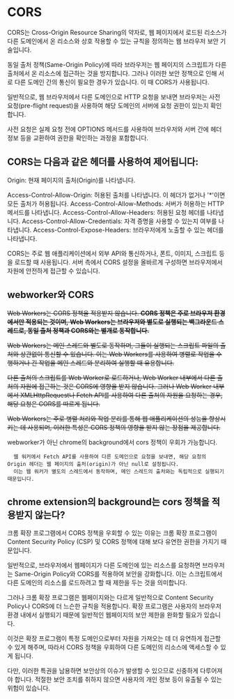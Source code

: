 

#  CORS

CORS는 Cross-Origin Resource Sharing의 약자로, 
웹 페이지에서 로드된 리소스가 다른 도메인에서 온 리소스와 상호 작용할 수 있는 규칙을 정의하는 웹 브라우저 보안 기술입니다. 

동일 출처 정책(Same-Origin Policy)에 따라 브라우저는 웹 페이지의 스크립트가 다른 출처에서 온 리소스에 접근하는 것을 방지합니다. 그러나 이러한 보안 정책으로 인해 서로 다른 도메인 간의 통신이 필요한 경우가 있습니다. 이 때 CORS가 사용됩니다.

일반적으로, 웹 브라우저에서 다른 도메인으로 HTTP 요청을 보내면 브라우저는 사전 요청(pre-flight request)을 사용하여 해당 도메인의 서버에 요청 권한이 있는지 확인합니다. 

사전 요청은 실제 요청 전에 OPTIONS 메서드를 사용하여 브라우저와 서버 간에 헤더 정보 등을 교환하여 권한을 확인하는 과정을 포함합니다.



## CORS는 다음과 같은 헤더를 사용하여 제어됩니다:

Origin: 현재 페이지의 출처(Origin)를 나타냅니다.

Access-Control-Allow-Origin: 허용된 출처를 나타냅니다. 이 헤더가 없거나 '*'이면 모든 출처가 허용됩니다.
Access-Control-Allow-Methods: 서버가 허용하는 HTTP 메서드를 나타냅니다.
Access-Control-Allow-Headers: 허용된 요청 헤더를 나타냅니다.
Access-Control-Allow-Credentials: 자격 증명을 사용할 수 있는지 여부를 나타냅니다.
Access-Control-Expose-Headers: 브라우저에게 노출할 수 있는 헤더를 나타냅니다.

CORS는 주로 웹 애플리케이션에서 외부 API와 통신하거나, 폰트, 이미지, 스크립트 등을 로드할 때 사용됩니다. 
서버 측에서 CORS 설정을 올바르게 구성하면 브라우저에서 자원에 안전하게 접근할 수 있습니다.



## webworker와 CORS

<S>Web Workers는 CORS 정책을 적용받지 않습니다. **CORS 정책은 주로 브라우저 환경에서만 적용되는 것이며,** 
**Web Workers는 브라우저와 별도로 실행되는 백그라운드 스레드로, 동일 출처 정책과 CORS와는 별개로 동작합니다.**

Web Workers는 메인 스레드와 별도로 동작하며, 그들이 실행되는 스크립트 파일의 출처와 상관없이 통신할 수 있습니다. 
이는 Web Workers를 사용하여 병렬로 작업을 수행하거나 긴 작업을 메인 스레드와 분리하여 실행할 때 유용합니다.

다른 출처의 스크립트를 Web Worker로 로드하거나, Web Worker 내부에서 다른 출처의 자원에 접근하는 것은 CORS에 영향을 받지 않습니다. 
그러나 Web Worker 내부에서 XMLHttpRequest나 Fetch API를 사용하여 다른 출처의 자원을 요청하는 경우, 해당 요청은 CORS를 따르게 됩니다.

Web Workers는 주로 병렬 처리와 작업 분리를 통해 웹 애플리케이션의 성능을 향상시키는 데 사용되며, 
이러한 특성은 CORS 정책의 영향을 받지 않는 장점을 제공합니다.</S>


webworker가 아닌 chrome의 background에서 cors 정책이 우회가 가능합니다.

```  
  웹 워커에서 Fetch API를 사용하여 다른 도메인으로 요청을 보내면, 해당 요청의 Origin 헤더는 웹 페이지의 출처(origin)가 아닌 null로 설정됩니다. 
  이는 웹 워커가 별도의 스레드에서 동작하며, 메인 스레드의 출처와는 독립적으로 실행되기 때문입니다.
```


## chrome extension의 background는 cors 정책을 적용받지 않는다?

크롬 확장 프로그램에서 CORS 정책을 우회할 수 있는 이유는 
크롬 확장 프로그램이 Content Security Policy (CSP) 및 CORS 정책에 대해 보다 유연한 권한을 가지기 때문입니다.

일반적으로, 브라우저에서 웹페이지가 다른 도메인에 있는 리소스를 요청하면 브라우저는 Same-Origin Policy와 CORS를 적용하여 보안을 강화합니다.
이는 스크립트에서 다른 도메인의 리소스를 로드하려고 할 때 제한을 두는 것을 의미합니다.

그러나 크롬 확장 프로그램은 웹페이지와는 다르게 일반적으로 Content Security Policy나 CORS에 더 느슨한 규칙을 적용합니다. 
확장 프로그램은 사용자의 브라우저 환경 내에서 실행되기 때문에 일반적인 웹페이지의 보안 제한을 완화할 필요가 있습니다.

이것은 확장 프로그램이 특정 도메인으로부터 자원을 가져오는 데 더 유연하게 접근할 수 있게 해주며, 
따라서 CORS 정책을 우회하여 다른 도메인의 리소스에 액세스할 수 있게 됩니다.

다만, 이러한 특권을 남용하면 보안상의 이슈가 발생할 수 있으므로 신중하게 다루어져야 합니다. 
적절한 보안 조치를 취하지 않으면 사용자의 개인 정보 등이 유출될 수 있는 위험이 있습니다.




